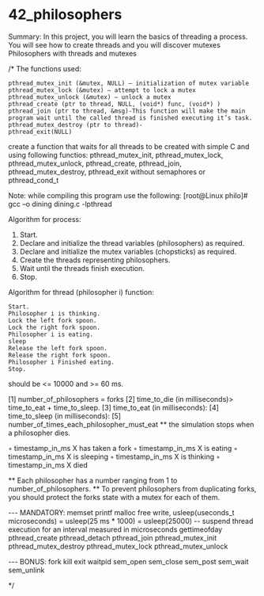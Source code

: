 # 42_philosophers
Summary: In this project, you will learn the basics of threading a process. You will see how to create threads and you will discover mutexes
Philosophers with threads and mutexes

/*
The functions used:

	pthread_mutex_init (&mutex, NULL) – initialization of mutex variable
	pthread_mutex_lock (&mutex) – attempt to lock a mutex
	pthread_mutex_unlock (&mutex) – unlock a mutex
	pthread_create (ptr to thread, NULL, (void*) func, (void*) )
	pthread_join (ptr to thread, &msg)-This function will make the main 
	program wait until the called thread is finished executing it’s task.
	pthread_mutex_destroy (ptr to thread)-
	pthread_exit(NULL)


create a function that waits for all threads to be created with simple C and using following functios: pthread_mutex_init, pthread_mutex_lock, pthread_mutex_unlock, pthread_create, pthread_join, pthread_mutex_destroy, pthread_exit without semaphores or pthread_cond_t

Note: while compiling this program use the following:
[root@Linux philo]# gcc –o dining dining.c -lpthread

Algorithm for process:
1. Start.
2. Declare and initialize the thread variables (philosophers) as required.
3. Declare and initialize the mutex variables (chopsticks) as required.
4. Create the threads representing philosophers.
5. Wait until the threads finish execution.
6. Stop.

Algorithm for thread (philosopher i) function:

	Start.
	Philosopher i is thinking.
	Lock the left fork spoon.
	Lock the right fork spoon.
	Philosopher i is eating.
	sleep
	Release the left fork spoon.
	Release the right fork spoon.
	Philosopher i Finished eating.
	Stop.

should be <= 10000 and >= 60 ms.

[1] number_of_philosophers = forks
[2] time_to_die (in milliseconds)>  time_to_eat + time_to_sleep.
[3] time_to_eat (in milliseconds):
[4] time_to_sleep (in milliseconds):
[5] number_of_times_each_philosopher_must_eat
** the simulation stops when a philosopher dies.

◦ timestamp_in_ms X has taken a fork 
◦ timestamp_in_ms X is eating
◦ timestamp_in_ms X is sleeping
◦ timestamp_in_ms X is thinking
◦ timestamp_in_ms X died

** Each philosopher has a number ranging from 1 to number_of_philosophers.
** To prevent philosophers from duplicating forks, \
	you should protect the forks state with a mutex for each of them.

--- MANDATORY:
memset
printf
malloc
free
write,
usleep(useconds_t microseconds) = usleep(25 ms * 1000) = usleep(25000)
	-- suspend thread execution for an interval measured in microseconds
gettimeofday
pthread_create
pthread_detach
pthread_join
pthread_mutex_init
pthread_mutex_destroy
pthread_mutex_lock
pthread_mutex_unlock


--- BONUS:
fork
kill
exit
waitpid
sem_open
sem_close
sem_post
sem_wait
sem_unlink

*/